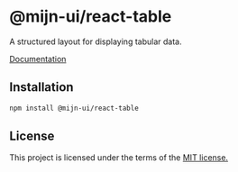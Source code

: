 # @mijn-ui/react-table

A structured layout for displaying tabular data.

[Documentation](https://mijn-ui.vercel.app/docs/components/table)

## Installation

```sh
npm install @mijn-ui/react-table
```

## License

This project is licensed under the terms of the [MIT license.](https://github.com/mijn-ui/mijn-ui-react/blob/main/LICENSE)
